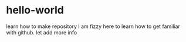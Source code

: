 # hello-world
learn how to make repository
I am fizzy here to learn how to get familiar with github.
let add more info
